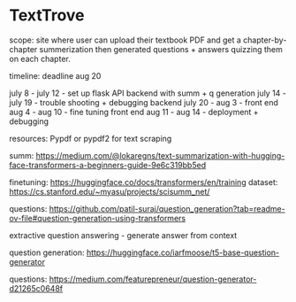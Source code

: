 # TextTrove 

scope: site where user can upload their textbook PDF and get a chapter-by-chapter summerization then generated questions + answers quizzing them on each chapter. 


timeline: deadline aug 20 

july 8 - july 12 - set up flask API backend with summ + q generation
july 14 - july 19 -  trouble shooting + debugging backend 
july 20 - aug 3 - front end 
aug 4 - aug 10 - fine tuning front end 
aug 11 - aug 14 - deployment + debugging

resources: 
Pypdf or pypdf2 for text scraping

summ: https://medium.com/@lokaregns/text-summarization-with-hugging-face-transformers-a-beginners-guide-9e6c319bb5ed

finetuning: https://huggingface.co/docs/transformers/en/training
dataset: https://cs.stanford.edu/~myasu/projects/scisumm_net/

questions: https://github.com/patil-suraj/question_generation?tab=readme-ov-file#question-generation-using-transformers

extractive question answering - generate answer from context 

question generation: https://huggingface.co/iarfmoose/t5-base-question-generator

questions: https://medium.com/featurepreneur/question-generator-d21265c0648f




